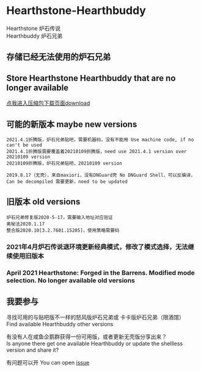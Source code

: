 # Hearthstone-Hearthbuddy
Hearthstone 炉石传说  
Hearthbuddy 炉石兄弟  


## 存储已经无法使用的炉石兄弟
## Store Hearthstone Hearthbuddy that are no longer available

[点我进入压缩包下载页面download](https://github.com/lesuixin/Hearthstone-Hearthbuddy/releases)


## 可能的新版本 maybe new versions
```
2021.4.1折腾版，炉石兄弟贴吧，需要机器码，没有不能用 Use machine code, if no can't be used
2021.4.1折腾版需要覆盖着20210109折腾版，need use 2021.4.1 version over 20210109 version
20210109折腾版，炉石兄弟贴吧，20210109 version

2019.8.17（无壳），来自maxiori，没有DNGuard壳 No DNGuard Shell，可以反编译，Can be decompiled 需要更新，need to be updated

```

## 旧版本 old versions
```
炉石兄弟修复版2020-5-17，需要输入地址对应验证
奥秘法2020.1.17
整合版2020.10[3.2.7601.15205]，使用策略需要码

```

### 2021年4月炉石传说退环境更新经典模式，修改了模式选择，无法继续使用旧版本
### April 2021 Hearthstone: Forged in the Barrens. Modified mode selection. No longer available old versions

## 我要参与
寻找可用的与贴吧版不一样的怒风版炉石兄弟或 卡卡版炉石兄弟（限酒馆）  
Find available Hearthbuddy other versions  

有没有人在咸鱼企鹅群获得一份可用版，或者更新无壳版分享出来？  
Is anyone there get one available Hearthbuddy or update the shellless version and share it?  

有问题可以开 You can open [issue](https://github.com/lesuixin/Hearthstone-Hearthbuddy/issues/new)
